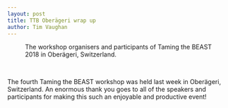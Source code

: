 ```yaml
---
layout: post
title: TTB Oberägeri wrap up
author: Tim Vaughan
---
```


<figure>
	<img src="{{site.baseurl}}/images/workshops/Taming-the-BEAST-Oberageri_GroupPhoto.jpg" alt="">
	<figcaption>The workshop organisers and participants of Taming the
    BEAST 2018 in Oberägeri, Switzerland.</figcaption>
</figure>
<br>

The fourth Taming the BEAST workshop was held last week in Oberägeri,
Switzerland.  An enormous thank you goes to all of the speakers and
participants for making this such an enjoyable and productive event!
